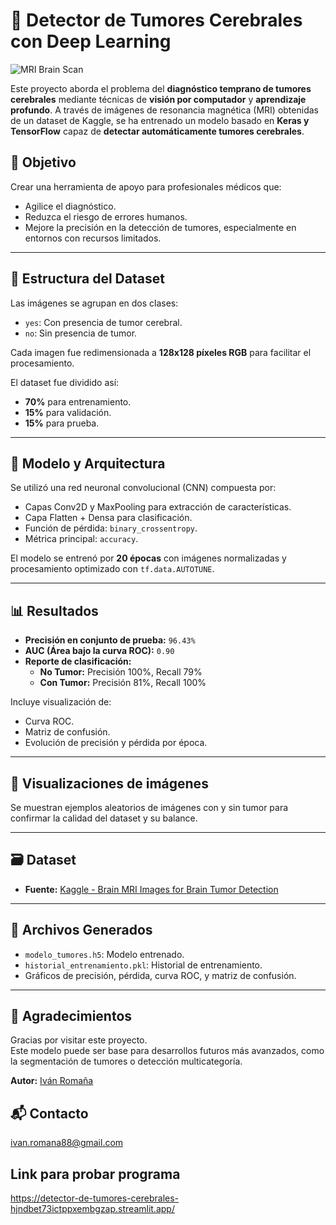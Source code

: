 # 🧠 Detector de Tumores Cerebrales con Deep Learning

![MRI Brain Scan](https://upload.wikimedia.org/wikipedia/commons/thumb/5/57/MRI_head_side.jpg/640px-MRI_head_side.jpg)

Este proyecto aborda el problema del **diagnóstico temprano de tumores cerebrales** mediante técnicas de **visión por computador** y **aprendizaje profundo**. A través de imágenes de resonancia magnética (MRI) obtenidas de un dataset de Kaggle, se ha entrenado un modelo basado en **Keras y TensorFlow** capaz de **detectar automáticamente tumores cerebrales**.

## 🎯 Objetivo

Crear una herramienta de apoyo para profesionales médicos que:
- Agilice el diagnóstico.
- Reduzca el riesgo de errores humanos.
- Mejore la precisión en la detección de tumores, especialmente en entornos con recursos limitados.

---

## 📂 Estructura del Dataset

Las imágenes se agrupan en dos clases:
- `yes`: Con presencia de tumor cerebral.
- `no`: Sin presencia de tumor.

Cada imagen fue redimensionada a **128x128 píxeles RGB** para facilitar el procesamiento.

El dataset fue dividido así:
- **70%** para entrenamiento.
- **15%** para validación.
- **15%** para prueba.

---

## 🧪 Modelo y Arquitectura

Se utilizó una red neuronal convolucional (CNN) compuesta por:

- Capas Conv2D y MaxPooling para extracción de características.
- Capa Flatten + Densa para clasificación.
- Función de pérdida: `binary_crossentropy`.
- Métrica principal: `accuracy`.

El modelo se entrenó por **20 épocas** con imágenes normalizadas y procesamiento optimizado con `tf.data.AUTOTUNE`.

---

## 📊 Resultados

- **Precisión en conjunto de prueba:** `96.43%`
- **AUC (Área bajo la curva ROC):** `0.90`
- **Reporte de clasificación:**
  - **No Tumor:** Precisión 100%, Recall 79%
  - **Con Tumor:** Precisión 81%, Recall 100%

Incluye visualización de:
- Curva ROC.
- Matriz de confusión.
- Evolución de precisión y pérdida por época.

---

## 🧠 Visualizaciones de imágenes

Se muestran ejemplos aleatorios de imágenes con y sin tumor para confirmar la calidad del dataset y su balance.

---

## 🗃️ Dataset

- **Fuente:** [Kaggle - Brain MRI Images for Brain Tumor Detection](https://www.kaggle.com/datasets/navoneel/brain-mri-images-for-brain-tumor-detection)

---

## 💾 Archivos Generados

- `modelo_tumores.h5`: Modelo entrenado.
- `historial_entrenamiento.pkl`: Historial de entrenamiento.
- Gráficos de precisión, pérdida, curva ROC, y matriz de confusión.

---

## 🙌 Agradecimientos

Gracias por visitar este proyecto.  
Este modelo puede ser base para desarrollos futuros más avanzados, como la segmentación de tumores o detección multicategoría.

**Autor:** [Iván Romaña](https://github.com/IRoma88)

## 📬 Contacto

ivan.romana88@gmail.com

## Link para probar programa
https://detector-de-tumores-cerebrales-hjndbet73ictppxembgzap.streamlit.app/
